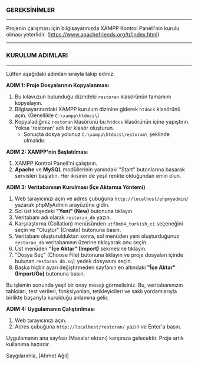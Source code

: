 
### GEREKSİNİMLER
---
Projenin çalışması için bilgisayarınızda XAMPP Kontrol Paneli'nin kurulu olması yeterlidir.
(https://www.apachefriends.org/tr/index.html)


---
### KURULUM ADIMLARI
---

Lütfen aşağıdaki adımları sırayla takip ediniz.

**ADIM 1: Proje Dosyalarının Kopyalanması**

1.  Bu kılavuzun bulunduğu dizindeki `restoran` klasörünün tamamını kopyalayın.
2.  Bilgisayarınızdaki XAMPP kurulum dizinine giderek `htdocs` klasörünü açın. (Genellikle `C:\xampp\htdocs\`)
3.  Kopyaladığınız `restoran` klasörünü bu `htdocs` klasörünün içine yapıştırın. Yoksa 'restoran' adlı bir klasör oluşturun.
    *   Sonuçta dosya yolunuz `C:\xampp\htdocs\restoran\` şeklinde olmalıdır.


**ADIM 2: XAMPP'nin Başlatılması**

1.  XAMPP Kontrol Paneli'ni çalıştırın.
2.  **Apache** ve **MySQL** modüllerinin yanındaki "Start" butonlarına basarak servisleri başlatın. Her ikisinin de yeşil renkte olduğundan emin olun.


**ADIM 3: Veritabanının Kurulması (İçe Aktarma Yöntemi)**

1.  Web tarayıcınızı açın ve adres çubuğuna `http://localhost/phpmyadmin/` yazarak phpMyAdmin arayüzüne gidin.
2.  Sol üst köşedeki **"Yeni" (New)** butonuna tıklayın.
3.  Veritabanı adı olarak `restoran_db` yazın.
4.  Karşılaştırma (Collation) menüsünden `utf8mb4_turkish_ci` seçeneğini seçin ve "Oluştur" (Create) butonuna basın.
5.  Veritabanı oluşturulduktan sonra, sol menüden yeni oluşturduğunuz `restoran_db` veritabanının üzerine tıklayarak onu seçin.
6.  Üst menüden **"İçe Aktar" (Import)** sekmesine tıklayın.
7.  "Dosya Seç" (Choose File) butonuna tıklayın ve proje dosyaları içinde bulunan `restoran_db.sql` yedek dosyasını seçin.
8.  Başka hiçbir ayarı değiştirmeden sayfanın en altındaki **"İçe Aktar" (Import/Go)** butonuna basın.


Bu işlemin sonunda yeşil bir onay mesajı görmelisiniz. Bu, veritabanınızın tabloları, test verileri, fonksiyonları, tetikleyicileri ve saklı yordamlarıyla birlikte başarıyla kurulduğu anlamına gelir.


**ADIM 4: Uygulamanın Çalıştırılması**

1.  Web tarayıcınızı açın.
2.  Adres çubuğuna `http://localhost/restoran/` yazın ve Enter'a basın.

Uygulamanın ana sayfası (Masalar ekranı) karşınıza gelecektir. Proje artık kullanıma hazırdır.

Saygılarımla,
[Ahmet Ağıl]
